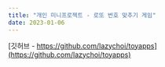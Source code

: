 ```yaml
---
title: "개인 미니프로젝트 - 로또 번호 맞추기 게임"
date: 2023-01-06
---
```


[깃허브 - https://github.com/lazychoi/toyapps](https://github.com/lazychoi/toyapps)
